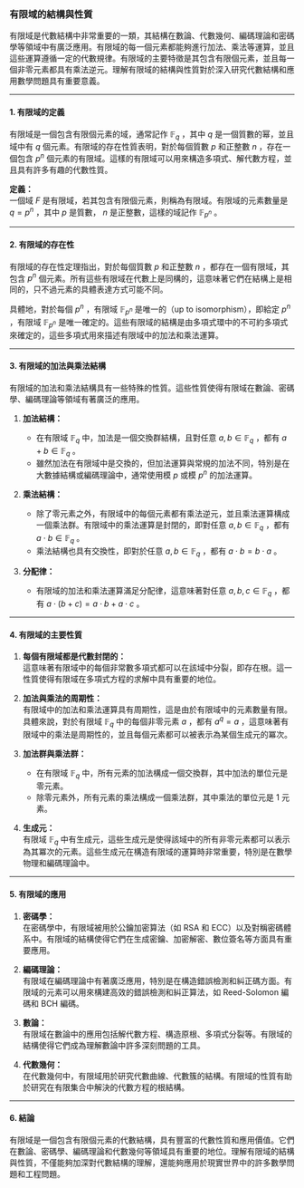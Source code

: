 ### **有限域的結構與性質**

有限域是代數結構中非常重要的一類，其結構在數論、代數幾何、編碼理論和密碼學等領域中有廣泛應用。有限域的每一個元素都能夠進行加法、乘法等運算，並且這些運算遵循一定的代數規律。有限域的主要特徵是其包含有限個元素，並且每一個非零元素都具有乘法逆元。理解有限域的結構與性質對於深入研究代數結構和應用數學問題具有重要意義。

---

#### **1. 有限域的定義**

有限域是一個包含有限個元素的域，通常記作  $\mathbb{F}_q$ ，其中  $q$  是一個質數的幂，並且域中有  $q$  個元素。有限域的存在性質表明，對於每個質數  $p$  和正整數  $n$ ，存在一個包含  $p^n$  個元素的有限域。這樣的有限域可以用來構造多項式、解代數方程，並且具有許多有趣的代數性質。

**定義：**  
一個域  $F$  是有限域，若其包含有限個元素，則稱為有限域。有限域的元素數量是  $q = p^n$ ，其中  $p$  是質數， $n$  是正整數，這樣的域記作  $\mathbb{F}_{p^n}$ 。

---

#### **2. 有限域的存在性**

有限域的存在性定理指出，對於每個質數  $p$  和正整數  $n$ ，都存在一個有限域，其包含  $p^n$  個元素。所有這些有限域在代數上是同構的，這意味著它們在結構上是相同的，只不過元素的具體表達方式可能不同。

具體地，對於每個  $p^n$ ，有限域  $\mathbb{F}_{p^n}$  是唯一的（up to isomorphism），即給定  $p^n$ ，有限域  $\mathbb{F}_{p^n}$  是唯一確定的。這些有限域的結構是由多項式環中的不可約多項式來確定的，這些多項式用來描述有限域中的加法和乘法運算。

---

#### **3. 有限域的加法與乘法結構**

有限域的加法和乘法結構具有一些特殊的性質。這些性質使得有限域在數論、密碼學、編碼理論等領域有著廣泛的應用。

1. **加法結構：**
   - 在有限域  $\mathbb{F}_q$  中，加法是一個交換群結構，且對任意  $a, b \in \mathbb{F}_q$ ，都有  $a + b \in \mathbb{F}_q$ 。
   - 雖然加法在有限域中是交換的，但加法運算與常規的加法不同，特別是在大數據結構或編碼理論中，通常使用模  $p$  或模  $p^n$  的加法運算。

2. **乘法結構：**
   - 除了零元素之外，有限域中的每個元素都有乘法逆元，並且乘法運算構成一個乘法群。有限域中的乘法運算是封閉的，即對任意  $a, b \in \mathbb{F}_q$ ，都有  $a \cdot b \in \mathbb{F}_q$ 。
   - 乘法結構也具有交換性，即對於任意  $a, b \in \mathbb{F}_q$ ，都有  $a \cdot b = b \cdot a$ 。

3. **分配律：**
   - 有限域的加法和乘法運算滿足分配律，這意味著對任意  $a, b, c \in \mathbb{F}_q$ ，都有  $a \cdot (b + c) = a \cdot b + a \cdot c$ 。

---

#### **4. 有限域的主要性質**

1. **每個有限域都是代數封閉的：**  
   這意味著有限域中的每個非常數多項式都可以在該域中分裂，即存在根。這一性質使得有限域在多項式方程的求解中具有重要的地位。

2. **加法與乘法的周期性：**  
   有限域中的加法和乘法運算具有周期性，這是由於有限域中的元素數量有限。具體來說，對於有限域  $\mathbb{F}_q$  中的每個非零元素  $a$ ，都有  $a^q = a$ ，這意味著有限域中的乘法是周期性的，並且每個元素都可以被表示為某個生成元的冪次。

3. **加法群與乘法群：**  
   - 在有限域  $\mathbb{F}_q$  中，所有元素的加法構成一個交換群，其中加法的單位元是零元素。
   - 除零元素外，所有元素的乘法構成一個乘法群，其中乘法的單位元是 1 元素。

4. **生成元：**  
   有限域  $\mathbb{F}_q$  中有生成元，這些生成元是使得該域中的所有非零元素都可以表示為其冪次的元素。這些生成元在構造有限域的運算時非常重要，特別是在數學物理和編碼理論中。

---

#### **5. 有限域的應用**

1. **密碼學：**  
   在密碼學中，有限域被用於公鑰加密算法（如 RSA 和 ECC）以及對稱密碼體系中。有限域的結構使得它們在生成密鑰、加密解密、數位簽名等方面具有重要應用。

2. **編碼理論：**  
   有限域在編碼理論中有著廣泛應用，特別是在構造錯誤檢測和糾正碼方面。有限域的元素可以用來構建高效的錯誤檢測和糾正算法，如 Reed-Solomon 編碼和 BCH 編碼。

3. **數論：**  
   有限域在數論中的應用包括解代數方程、構造原根、多項式分裂等。有限域的結構使得它們成為理解數論中許多深刻問題的工具。

4. **代數幾何：**  
   在代數幾何中，有限域用於研究代數曲線、代數簇的結構。有限域的性質有助於研究在有限集合中解決的代數方程的根結構。

---

#### **6. 結論**

有限域是一個包含有限個元素的代數結構，具有豐富的代數性質和應用價值。它們在數論、密碼學、編碼理論和代數幾何等領域具有重要的地位。理解有限域的結構與性質，不僅能夠加深對代數結構的理解，還能夠應用於現實世界中的許多數學問題和工程問題。
